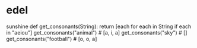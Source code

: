 # edel
sunshine
def get_consonants(String):
    return [each for each in String if each in "aeiou"]
get_consonants("animal") # [a, i, a]
get_consonants("sky") # []
get_consonants("football") # [o, o, a]



